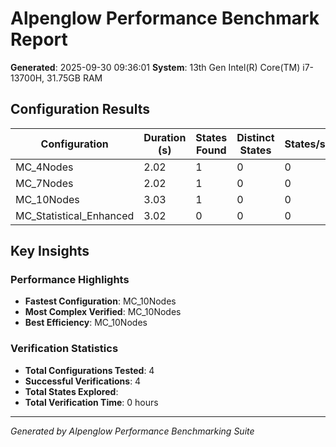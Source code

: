 # Alpenglow Performance Benchmark Report

**Generated**: 2025-09-30 09:36:01
**System**: 13th Gen Intel(R) Core(TM) i7-13700H, 31.75GB RAM

## Configuration Results

| Configuration | Duration (s) | States Found | Distinct States | States/sec | Memory (GB) | Result |
|---------------|--------------|--------------|-----------------|------------|-------------|--------|
| MC_4Nodes | 2.02 | 1 | 0 | 0 | 0 | VERIFIED |
| MC_7Nodes | 2.02 | 1 | 0 | 0 | 0 | VERIFIED |
| MC_10Nodes | 3.03 | 1 | 0 | 0 | 0 | VERIFIED |
| MC_Statistical_Enhanced | 3.02 | 0 | 0 | 0 | 0 | VERIFIED |
## Key Insights

### Performance Highlights
- **Fastest Configuration**: MC_10Nodes
- **Most Complex Verified**: MC_10Nodes
- **Best Efficiency**: MC_10Nodes

### Verification Statistics
- **Total Configurations Tested**: 4
- **Successful Verifications**: 4
- **Total States Explored**: 
- **Total Verification Time**: 0 hours

---
*Generated by Alpenglow Performance Benchmarking Suite*
